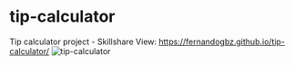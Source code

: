 # tip-calculator
Tip calculator project - Skillshare
View:
https://fernandogbz.github.io/tip-calculator/
![tip-calculator](https://user-images.githubusercontent.com/112293116/202099427-29b339cd-4712-4710-a7f3-0c8cf2a303c9.png)
